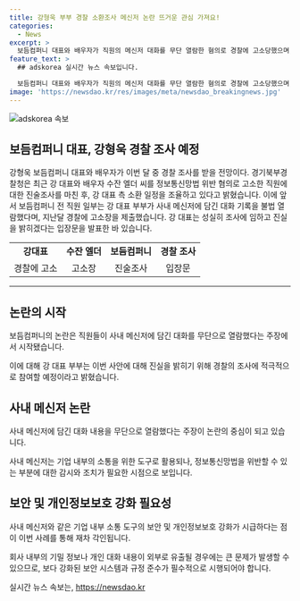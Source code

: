 ```yaml
---
title: 강형욱 부부 경찰 소환조사 메신저 논란 뜨거운 관심 가져요!
categories:
  - News
excerpt: >
  보듬컴퍼니 대표와 배우자가 직원의 메신저 대화를 무단 열람한 혐의로 경찰에 고소당했으며, 이에 대한 조사를 위해 경찰 소환 일정이 조율 중이라는 소식입니다. 회사 내부에서 논란이 일고 있는 가운데, 강 대표는 성실히 조사에 임하겠다는 입장을 밝혔습니다.
feature_text: >
  ## adskorea 실시간 뉴스 속보입니다.

  보듬컴퍼니 대표와 배우자가 직원의 메신저 대화를 무단 열람한 혐의로 경찰에 고소당했으며, 이에 대한 조사를 위해 경찰 소환 일정이 조율 중이라는 소식입니다. 회사 내부에서 논란이 일고 있는 가운데, 강 대표는 성실히 조사에 임하겠다는 입장을 밝혔습니다.
image: 'https://newsdao.kr/res/images/meta/newsdao_breakingnews.jpg'
---
```


<p><img src="https://newsdao.kr/res/images/meta/newsdao_breakingnews.jpg" alt="adskorea 속보" /></p>

<h2 data-ke-size="size26">보듬컴퍼니 대표, 강형욱 경찰 조사 예정</h2>

<p data-ke-size="size16">강형욱 보듬컴퍼니 대표와 배우자가 이번 달 중 경찰 조사를 받을 전망이다. 경기북부경찰청은 최근 강 대표와 배우자 수잔 엘더 씨를 정보통신망법 위반 혐의로 고소한 직원에 대한 진술조사를 마친 후, 강 대표 측 소환 일정을 조율하고 있다고 밝혔습니다. 이에 앞서 보듬컴퍼니 전 직원 일부는 강 대표 부부가 사내 메신저에 담긴 대화 기록을 불법 열람했다며, 지난달 경찰에 고소장을 제출했습니다. 강 대표는 성실히 조사에 임하고 진실을 밝히겠다는 입장문을 발표한 바 있습니다.</p>

<table>
  <tr>
    <td style="text-align: center; height: 17px;"><b>강대표</b></td>
    <td style="text-align: center; height: 17px;"><b>수잔 엘더</b></td>
    <td style="text-align: center; height: 17px;"><b>보듬컴퍼니</b></td>
    <td style="text-align: center; height: 17px;"><b>경찰 조사</b></td>
  </tr>
  <tr>
    <td style="text-align: center; height: 17px;">경찰에 고소</td>
    <td style="text-align: center; height: 17px;">고소장</td>
    <td style="text-align: center; height: 17px;">진술조사</td>
    <td style="text-align: center; height: 17px;">입장문</td>
  </tr>
</table>

<hr> 

<h2 data-ke-size="size26">논란의 시작</h2>

<p data-ke-size="size16">보듬컴퍼니의 논란은 직원들이 사내 메신저에 담긴 대화를 무단으로 열람했다는 주장에서 시작됐습니다.</p>

<p data-ke-size="size16">이에 대해 강 대표 부부는 이번 사안에 대해 진실을 밝히기 위해 경찰의 조사에 적극적으로 참여할 예정이라고 밝혔습니다.</p>

<h2 data-ke-size="size26">사내 메신저 논란</h2>

<p data-ke-size="size16">사내 메신저에 담긴 대화 내용을 무단으로 열람했다는 주장이 논란의 중심이 되고 있습니다.</p>

<p data-ke-size="size16">사내 메신저는 기업 내부의 소통을 위한 도구로 활용되나, 정보통신망법을 위반할 수 있는 부분에 대한 감시와 조치가 필요한 시점으로 보입니다.</p>

<h2 data-ke-size="size26">보안 및 개인정보보호 강화 필요성</h2>

<p data-ke-size="size16">사내 메신저와 같은 기업 내부 소통 도구의 보안 및 개인정보보호 강화가 시급하다는 점이 이번 사례를 통해 재차 각인됩니다.</p>

<p data-ke-size="size16">회사 내부의 기밀 정보나 개인 대화 내용이 외부로 유출될 경우에는 큰 문제가 발생할 수 있으므로, 보다 강화된 보안 시스템과 규정 준수가 필수적으로 시행되어야 합니다.</p>
실시간 뉴스 속보는, <a href="https://newsdao.kr" rel="dofollow">https://newsdao.kr</a>


